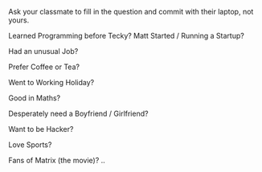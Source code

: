 Ask your classmate to fill in the question and commit with their laptop, not yours.

Learned Programming before Tecky?
Matt
Started / Running a Startup?

Had an unusual Job?

Prefer Coffee or Tea?

Went to Working Holiday?

Good in Maths?

Desperately need a Boyfriend / Girlfriend?

Want to be Hacker?

Love Sports?

Fans of Matrix (the movie)? ..